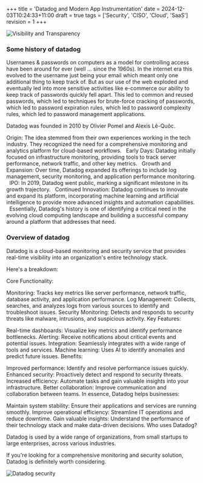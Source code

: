 +++
title = 'Datadog and Modern App Instrumentation'
date = 2024-12-03T10:24:33+11:00
draft = true
tags = ['Security', 'CISO', 'Cloud', 'SaaS']
revision = 1
+++

![Visibility and Transparency](https://toobstar.github.io/images/caveman_light.jpg)

### Some history of datadog

Usernames & passwords on computers as a model for controlling access have been around for ever (well ... since the 1960s).  In the internet era this evolved to the username just being your email which meant only one additional thing to keep track of.  But as our use of the web exploded and eventually led into more sensitive activities like e-commerce our ability to keep track of passwords quickly fell apart.  This led to common and reused passwords, which led to techniques for brute-force cracking of passwords, which led to password expiration rules, which led to password complexity rules, which led to password management applications.  

Datadog was founded in 2010 by Olivier Pomel and Alexis Lê-Quôc.   

Origin: The idea stemmed from their own experiences working in the tech industry. They recognized the need for a comprehensive monitoring and analytics platform for cloud-based workflows.   
Early Days: Datadog initially focused on infrastructure monitoring, providing tools to track server performance, network traffic, and other key metrics.   
Growth and Expansion: Over time, Datadog expanded its offerings to include log management, security monitoring, and application performance monitoring.   
IPO: In 2019, Datadog went public, marking a significant milestone in its growth trajectory.   
Continued Innovation: Datadog continues to innovate and expand its platform, incorporating machine learning and artificial intelligence to provide more advanced insights and automation capabilities.   
Essentially, Datadog's history is one of identifying a critical need in the evolving cloud computing landscape and building a successful company around a platform that addresses that need.


### Overview of datadog


Datadog is a cloud-based monitoring and security service that provides real-time visibility into an organization's entire technology stack.

Here's a breakdown:

Core Functionality:

Monitoring: Tracks key metrics like server performance, network traffic, database activity, and application performance.
Log Management: Collects, searches, and analyzes logs from various sources to identify and troubleshoot issues.
Security Monitoring: Detects and responds to security threats like malware, intrusions, and suspicious activity.
Key Features:

Real-time dashboards: Visualize key metrics and identify performance bottlenecks.
Alerting: Receive notifications about critical events and potential issues.
Integration: Seamlessly integrates with a wide range of tools and services.
Machine learning: Uses AI to identify anomalies and predict future issues.
Benefits:

Improved performance: Identify and resolve performance issues quickly.
Enhanced security: Proactively detect and respond to security threats.
Increased efficiency: Automate tasks and gain valuable insights into your infrastructure.
Better collaboration: Improve communication and collaboration between teams.
In essence, Datadog helps businesses:

Maintain system stability: Ensure their applications and services are running smoothly.
Improve operational efficiency: Streamline IT operations and reduce downtime.
Gain valuable insights: Understand the performance of their technology stack and make data-driven decisions.
Who uses Datadog?

Datadog is used by a wide range of organizations, from small startups to large enterprises, across various industries.

If you're looking for a comprehensive monitoring and security solution, Datadog is definitely worth considering.

![Datadog security](https://toobstar.github.io/images/datadog_security.png)
